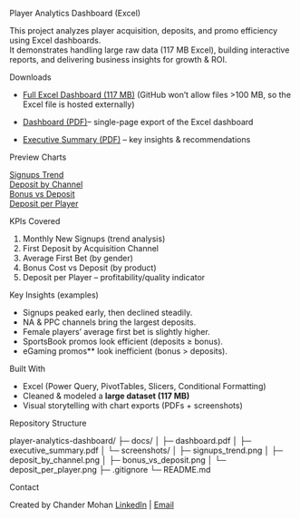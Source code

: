 Player Analytics Dashboard (Excel)

This project analyzes player acquisition, deposits, and promo efficiency using Excel dashboards.  
It demonstrates handling large raw data (117 MB Excel), building interactive reports, and delivering business insights for growth & ROI.

Downloads
- [Full Excel Dashboard (117 MB)](https://your-external-link.com)
  (GitHub won’t allow files >100 MB, so the Excel file is hosted externally)

- [Dashboard (PDF)](Dashboard.pdf)– single-page export of the Excel dashboard  
- [Executive Summary (PDF)](Executive_Summary.pdf) – key insights & recommendations  


Preview Charts

[Signups Trend](signups_trend.png)  
[Deposit by Channel](deposit_by_channel.png)  
[Bonus vs Deposit](bonus_vs_deposit.png)  
[Deposit per Player](deposit_per_player.png)  



KPIs Covered
1. Monthly New Signups (trend analysis)  
2. First Deposit by Acquisition Channel  
3. Average First Bet (by gender)  
4. Bonus Cost vs Deposit (by product)  
5. Deposit per Player – profitability/quality indicator  



Key Insights (examples)
- Signups peaked early, then declined steadily.  
- NA & PPC channels bring the largest deposits.  
- Female players’ average first bet is slightly higher.  
- SportsBook promos look efficient (deposits ≥ bonus).  
- eGaming promos** look inefficient (bonus > deposits).  



 Built With
- Excel (Power Query, PivotTables, Slicers, Conditional Formatting)  
- Cleaned & modeled a **large dataset (117 MB)**  
- Visual storytelling with chart exports (PDFs + screenshots)  



Repository Structure

player-analytics-dashboard/
├─ docs/
│ ├─ dashboard.pdf
│ ├─ executive_summary.pdf
│ └─ screenshots/
│ ├─ signups_trend.png
│ ├─ deposit_by_channel.png
│ ├─ bonus_vs_deposit.png
│ └─ deposit_per_player.png
├─ .gitignore
└─ README.md

Contact

Created by Chander Mohan
[LinkedIn](https://www.linkedin.com/in/chander-mohan-0330921aa/) | [Email](cmvaishnav948@gmail.com)



